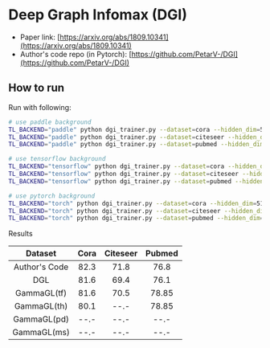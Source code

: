 Deep Graph Infomax (DGI)
========================

- Paper link: [https://arxiv.org/abs/1809.10341](https://arxiv.org/abs/1809.10341)
- Author's code repo (in Pytorch):
  [https://github.com/PetarV-/DGI](https://github.com/PetarV-/DGI)


How to run
----------

Run with following:

```bash
# use paddle background
TL_BACKEND="paddle" python dgi_trainer.py --dataset=cora --hidden_dim=512 --lr=0.0005 --n_epoch=300
TL_BACKEND="paddle" python dgi_trainer.py --dataset=citeseer --hidden_dim=512 --lr=0.0001 --n_epoch=500
TL_BACKEND="paddle" python dgi_trainer.py --dataset=pubmed --hidden_dim=256 --lr=0.001 --n_epoch=500
```

```bash
# use tensorflow background
TL_BACKEND="tensorflow" python dgi_trainer.py --dataset=cora --hidden_dim=512 --lr=0.001 --patience=50
TL_BACKEND="tensorflow" python dgi_trainer.py --dataset=citeseer --hidden_dim=512 --lr=0.0001 --patience=50
TL_BACKEND="tensorflow" python dgi_trainer.py --dataset=pubmed --hidden_dim=256 --lr=0.001 --n_epoch=500
```
```bash
# use pytorch background
TL_BACKEND="torch" python dgi_trainer.py --dataset=cora --hidden_dim=512 --lr=0.0005 --n_epoch=300
TL_BACKEND="torch" python dgi_trainer.py --dataset=citeseer --hidden_dim=512 --lr=0.0001 --n_epoch=500
TL_BACKEND="torch" python dgi_trainer.py --dataset=pubmed --hidden_dim=256 --lr=0.001 --n_epoch=500
```

Results



|      Dataset      | Cora | Citeseer | Pubmed |
| :---------------: | :---: | :------: | :----: |
|   Author's Code   | 82.3  |   71.8   |  76.8  |
|        DGL        | 81.6  |   69.4   |  76.1  |
|     GammaGL(tf)   | 81.6  |   70.5   |  78.85 |
|     GammaGL(th)   | 80.1  |   --.-   |  78.85  |
|     GammaGL(pd)   | --.-  |   --.-   |  --.-  |
|     GammaGL(ms)   | --.-  |   --.-   |  --.-  |


